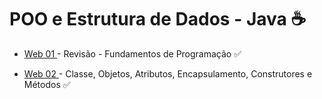 # POO e Estrutura de Dados - Java :coffee:
<ul>
  <li><p> <a href="https://github.com/tatyane-calixto/poo-estrutura-de-dados/tree/main/Web%20I">Web 01 </a> - Revisão - Fundamentos de Programação &#9989;</p></li>
   <li><p> <a href="https://github.com/tatyane-calixto/poo-estrutura-de-dados/tree/main/Web%20II%20e%20Web%20III/Aula2/src/main/java/com/mycompany/aula2">Web 02 </a> - Classe, 
Objetos, Atributos, Encapsulamento, Construtores e Métodos &#9989;</p></li>

</ul>

